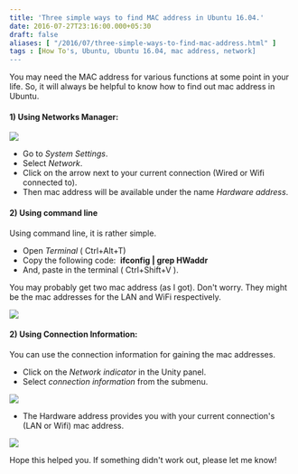 ```yaml
---
title: 'Three simple ways to find MAC address in Ubuntu 16.04.'
date: 2016-07-27T23:16:00.000+05:30
draft: false
aliases: [ "/2016/07/three-simple-ways-to-find-mac-address.html" ]
tags : [How To's, Ubuntu, Ubuntu 16.04, mac address, network]
---
```


You may need the MAC address for various functions at some point in your life. So, it will always be helpful to know how to find out mac address in Ubuntu.  
  

#### 1) Using Networks Manager:

[![](httpss://3.bp.blogspot.com/-nGoSINT4gaE/V5jyVDPg5MI/AAAAAAAAGLA/68VDU2eUOGc0i2xGeSZ8gxQUQ0H1cEVowCK4B/s320/nm.jpg)](https://3.bp.blogspot.com/-nGoSINT4gaE/V5jyVDPg5MI/AAAAAAAAGLA/68VDU2eUOGc0i2xGeSZ8gxQUQ0H1cEVowCK4B/s1600/nm.jpg)

  

*   Go to _System Settings_.
*   Select _Network_.
*   Click on the arrow next to your current connection (Wired or Wifi connected to).
*   Then mac address will be available under the name _Hardware address_.

#### 2) Using command line

Using command line, it is rather simple.  
  

*   Open _Terminal_ ( Ctrl+Alt+T)
*   Copy the following code:  **ifconfig | grep HWaddr**
*   And, paste in the terminal ( Ctrl+Shift+V ).

You may probably get two mac address (as I got). Don't worry. They might be the mac addresses for the LAN and WiFi respectively.

  

[![](httpss://3.bp.blogspot.com/-Vq1dDtlO-Io/V5juhp3uULI/AAAAAAAAGKA/KP4jDKOiA4Eh40Pr1-X0p5Nf6HnTK1LxwCK4B/s320/terminal.jpg)](https://3.bp.blogspot.com/-Vq1dDtlO-Io/V5juhp3uULI/AAAAAAAAGKA/KP4jDKOiA4Eh40Pr1-X0p5Nf6HnTK1LxwCK4B/s1600/terminal.jpg)

  

  

#### 2) Using Connection Information:

You can use the connection information for gaining the mac addresses.

  

*   Click on the _Network indicator_ in the Unity panel.
*   Select _connection information_ from the submenu.

[![](httpss://3.bp.blogspot.com/-8vO12QbfGQM/V5jwXBasi3I/AAAAAAAAGKY/MK4oscYpSf828QrbSJbm9PoyxT9pGCnfACK4B/s320/connection.jpg)](https://3.bp.blogspot.com/-8vO12QbfGQM/V5jwXBasi3I/AAAAAAAAGKY/MK4oscYpSf828QrbSJbm9PoyxT9pGCnfACK4B/s1600/connection.jpg)

*   The Hardware address provides you with your current connection's (LAN or Wifi) mac address.

[![](httpss://2.bp.blogspot.com/-hkTYwE8t1u4/V5jxA1WMI4I/AAAAAAAAGKs/5-5MOWHyRzUxJY-gccAku8p8PTeWFMZHgCK4B/s320/hadinfo.jpg)](https://2.bp.blogspot.com/-hkTYwE8t1u4/V5jxA1WMI4I/AAAAAAAAGKs/5-5MOWHyRzUxJY-gccAku8p8PTeWFMZHgCK4B/s1600/hadinfo.jpg)

  

Hope this helped you. If something didn't work out, please let me know!